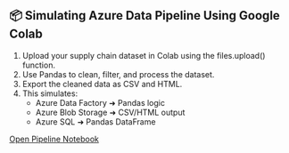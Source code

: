 
## 📦 Simulating Azure Data Pipeline Using Google Colab

1. Upload your supply chain dataset in Colab using the files.upload() function.
2. Use Pandas to clean, filter, and process the dataset.
3. Export the cleaned data as CSV and HTML.
4. This simulates:
   - Azure Data Factory ➜ Pandas logic
   - Azure Blob Storage ➜ CSV/HTML output
   - Azure SQL ➜ Pandas DataFrame

[Open Pipeline Notebook](../pipeline/simulate_pipeline.ipynb)
